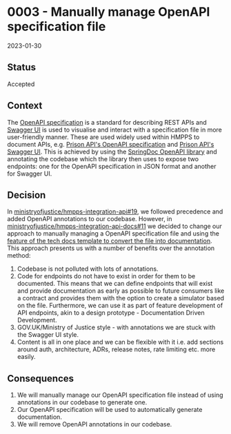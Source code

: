 # 0003 - Manually manage OpenAPI specification file

2023-01-30

## Status

Accepted

## Context

The [OpenAPI specification](https://spec.openapis.org/oas/latest.html) is a standard for describing REST APIs and
[Swagger UI](https://swagger.io/tools/swagger-ui/) is used to visualise and interact with a specification file in more
user-friendly manner. These are used widely used within HMPPS to document APIs,
e.g. [Prison API's OpenAPI specification](https://prison-api.prison.service.justice.gov.uk/v3/api-docs)
and [Prison API's Swagger UI](https://prison-api.prison.service.justice.gov.uk/swagger-ui/index.html). This is achieved by
using the [SpringDoc OpenAPI library](https://springdoc.org) and annotating the codebase which the library then uses to
expose two endpoints: one for the OpenAPI specification in JSON format and another for Swagger UI.

## Decision

In [ministryofjustice/hmpps-integration-api#19](https://github.com/ministryofjustice/hmpps-integration-api/pull/19), we
followed precedence and added OpenAPI annotations to our codebase. However,
in [ministryofjustice/hmpps-integration-api-docs#11](https://github.com/ministryofjustice/hmpps-integration-api-docs/pull/11)
we decided to change our approach to manually managing a OpenAPI specification file and using
the [feature of the tech docs template to convert the file into documentation](https://tdt-documentation.london.cloudapps.digital/write_docs/add_openapi_spec/#convert-an-openapi-specification-into-documentation). This approach presents us with
a number of benefits over the annotation method:

1. Codebase is not polluted with lots of annotations.
2. Code for endpoints do not have to exist in order for them to be documented. This means that we can define endpoints that will exist and provide documentation as early as possible to future consumers like a contract and provides them with the option to create a simulator based on the file. Furthermore, we can use it as part of feature development of API endpoints, akin to a design prototype - Documentation Driven Development.
3. GOV.UK/Ministry of Justice style - with annotations we are stuck with the Swagger UI style.
4. Content is all in one place and we can be flexible with it i.e. add sections around auth, architecture, ADRs, release notes, rate limiting etc. more easily.

## Consequences

1. We will manually manage our OpenAPI specification file instead of using annotations in our codebase to generate one.
2. Our OpenAPI specification will be used to automatically generate documentation.
3. We will remove OpenAPI annotations in our codebase.
